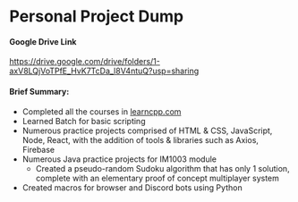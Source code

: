 # Personal Project Dump
#### Google Drive Link
https://drive.google.com/drive/folders/1-axV8LQjVoTPfE_HvK7TcDa_l8V4ntuQ?usp=sharing

#### Brief Summary:
* Completed all the courses in [learncpp.com](https://learncpp.com)
* Learned Batch for basic scripting
* Numerous practice projects comprised of HTML & CSS, JavaScript, Node, React, with the addition of tools & libraries such as Axios, Firebase
* Numerous Java practice projects for IM1003 module
  * Created a pseudo-random Sudoku algorithm that has only 1 solution, complete with an elementary proof of concept multiplayer system
* Created macros for browser and Discord bots using Python
